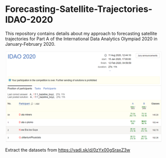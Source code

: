 # Forecasting-Satellite-Trajectories-IDAO-2020
 This repository contains details about my approach to forecasting satellite trajectories
for Part A of the International Data Analytics Olympiad 2020 in January-February 2020.

![](images/94th%20Place%20at%20IDAO%202020.png)

Extract the datasets from https://yadi.sk/d/0zYx00gSraxZ3w
